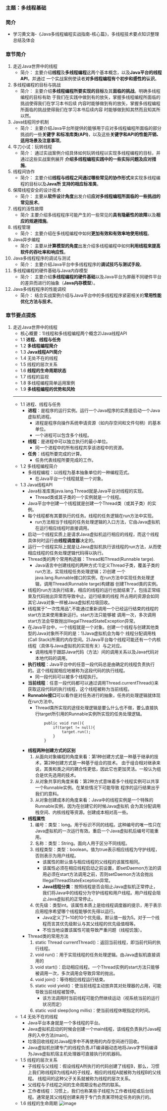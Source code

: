 ### 主题：多线程基础

### 简介
   + 学习黄文海-《Java多线程编程实战指南-核心篇》，多线程技术要点知识整理总结及体会

### 章节简介
   1. 走近Java世界中的线程
        - 简介：
        主要介绍**线程**及**多线程编程**这两个基本概念，以及**Java平台的线程API**，并通过
        一个实战案例使读者**对多线程编程有个初步和感性的认识**。
   2. 多线程编程的目标与挑战
        - 简介：
        主要介绍**多线程编程所要实现的目标**及其**面临的挑战**。明确多线程编程的目标有助
        于我们在实践中做到有的放矢，掌握多线程编程所面临的挑战使得我们在学习本书后续
        内容时能够做到有的放矢，掌握多线程编程所面临的挑战使得我们在学习本书后续内容
        时能够做到知其然而且知其所以然。
   3. Java线程同步机制
        - 简介：
        主要介绍Java平台所提供的能够用于应对多线程编程所面临的部分挑战的一些**关键字
        和标准库类(API)**，以及这些**关键字和API的性能开销、适用场景及注意事项**。
   4. 牛刀小试：玩转线程
        - 简介：
        通过实战案例介绍具体如何玩转线程以实现多线程编程的目标，并通过这些实战案例展开
        **介绍多线程编程实践中的一些实际问题及应对措施**。
   5. 线程间协作
        - 简介：
        主要介绍**线程与线程之间通过哪些常见的协作形式**来实现多线程编程的目标以及**Java所
        支持的相应标准类**。
   6. 保障线程安全的设计技术
        - 简介：
        主要从**软件设计角度**出发介绍**应对多线程编程所面临的一些挑战的常见技术**。
   7. 线程的活性故障
        - 简介
        主要介绍多线程程序可能产生的一些常见的**具有隐蔽性的故障**以及**相应的规避措施**。
   8. 线程管理
        - 简介：
        主要介绍在多线程编程中如何**更加有效和有效率地使用线程**。
   9. Java异步编程
        - 简介：
        主要从**计算模型的角度**出发介绍多线程编程中如何**利用线程来提高软件的吞吐率和响应性**。
   10. Java多线程程序的调试与测试
        - 简介：
        主要介绍Java平台中多线程程序的**调试技巧与测试手段**。
   11. 多线程编程的硬件基础与Java内存模型
        - 简介：
        主要介绍**多线程编程的硬件基础**以及Java平台为屏蔽不同硬件平台的差异而进行的抽象（**Java内存模型**）。
   12. Java多线程程序的性能调校
        - 简介：
        结合实战案例介绍与Java平台中的多线程程序紧密相关的**常用性能优化方法与技术**。
        
### 章节要点提炼
   1. 走近Java世界中的线程
        - 核心概要：1)线程和多线程编程两个概念2)Java线程API
        - 1.1 **进程、线程与任务**
        - 1.2 **多线程编程简介**
        - 1.3 **Java线程API简介**
        - 1.4 无处不在的线程
        - 1.5 线程的层次关系
        - 1.6 **线程的生命周期状态**
        - 1.7 线程的监视
        - 1.8 多线程编程简单运用案例
        - 1.9 **多线程编程的优势和风险**
        ---
        - 1.1 进程、线程与任务
            - **进程**：是程序的运行实例。运行一个Java程序的实质是启动一个Java虚拟机进程。
                - 进程是程序向操作系统申请资源（如内存空间和文件句柄）的基本单位。
                - 一个进程可以包含多个线程。
            - **线程**：是进程中可以独立执行的最小单位。
                - 同一个进程中的所有线程共享该进程中的资源。
            - **任务**：线程所要完成的计算。
                - 任务代表线程所要完成的工作。
        - 1.2 多线程编程简介
            - 多线程编程：以线程为基本抽象单位的一种编程范式。
                - 在Java平台一个线程就是一个对象。
        - 1.3 Java线程API
            - Java标准库类java.lang.Thread就是Java平台对线程的实现。
                - Thread类或其子类的一个实例就是一个线程。
            - Java平台中创建一个线程就是创建一个Thread类（或其子类）的实例。
            - 每个线程都有其要执行的任务。线程的任务逻辑在run方法中实现。
                - run方法相当于线程的任务处理逻辑的入口方法，它由Java虚拟机在运行相应线程时直接调用。
            - 启动一个线程实质上是请求Java虚拟机运行相应的线程，而这个线程具体何时运行由**线程调度器**决定的。
            - 运行一个线程实际上就是让Java虚拟机执行该线程的run方法，从而使相应线程的任务处理逻辑代码得以执行。
            - Thread类的两个常用构造器：Thread和Thread(Runnable targe).
                - Java语言中创建线程的两种方式:1)定义Thread子类，覆盖子类的run方法，实现线程任务处理逻辑；2)创建
                一个java.lang.Runnable接口的实例，在run方法中实现任务处理逻辑，调用Thread(Runnable targe)构建器
                创建Thread类的实例。
            - 线程的run方法执行结束，相应的线程的运行也就结束了。包括正常结束及代码抛出异常而导致中止。运行结束的线程
                所占用的资源会如同其它Java对象一样被Java虚拟机垃圾回收。
            - 线程属于"一次性用品",不能通过重新调用一个已经运行结束的线程的start方法来使用重新运行。start方法只能够被
            调用一次，多次调用start方法会导致抛出IllegalThreadStateException异常。
            - 在Java平台中，一个线程就是一个对象。创建一个线程与创建其他类型的Java对象所不同的是：1)Java虚拟机会为每个
            线程分配调用栈(Call Stack)所需的内存空间。2)Java平台每个线程可能还有一个内核线程（具体与Java虚拟机的实现有关）与之对应。
                - 调用栈用于跟踪Java代码（方法）间的调用关系以及Java代码对本地代码的调用。
            - **执行线程**：Java平台中的任意一段代码总是由确定的线程负责执行的。这个线程就相应地被称为这段代码的执行线程。
                - 同一段代码可以被多个线程执行。
            - **当前线程**：任意一段代码都可以通过调用Thread.currentThread()来获取这段代码的执行线程，这个线程被称为当前线程。
            - **Runnable接口**可以看作是对任务进行的抽象，任务的处理逻辑就体现在run方法中。
                - Thread类所实现的途径处理逻辑是要么什么也不做，要么直接执行target所引用的Runnable实例所实现的任务处理逻辑。
                    ```
                        public void run(){
                            if(target != null){
                                target.run();
                            }
                        }
                    ```
            - **线程两种创建方式的区别**
                1. 从面向对象编程的角度来看：第1种创建方式是一种基于继承的技术，第2种创建方式是一种基于组合的技术。
                 由于组合相对继承来说，其类和类之间的耦合性更低，因此它也更加灵活。一般认为组合是优先选用的技术。
                2. 从对象共享的角度来看：第2种方式意味着多个线程实例可以共享一个Runnable实例。在某些情况下可能导致
                 程序的运行结果出乎我们的意料。
                3. 从对象创建成本的角度来看：Java中的线程实例是一个特殊的Runnable实例，因为在创建它的时候Java虚拟机
                 会为其分配调用栈空间、内核线程等资源。创建成本相对高一些。
            - **线程属性**
                1. 编号：类型：long。用于标识不同的线程。这种编号的唯一性只在Java虚拟机的一次运行有效。重启一个Java虚拟机后编号可能重用。
                2. 名称：类型：String。面向人用于区分不同线程。
                3. 线程类型：类型：boolean。值为true表示相应线程为守护线程，否则表示为用户线程。
                    - 该属性的默认值与相应线程的父线程的该属性相同。
                    - 该属性必须在相应线程启动之前设置，即setDaemon方法的调用必须在start方法调用之前，否则setDaemon方法会抛出IllegalThreadStateException异常。
                    - **Java线程分类**：按照线程是否会阻止Java虚拟机正常停止，我们将Java中的线程分为守护线程和用户线程。用户线程会阻止Java虚拟机的正常停止。
                4. 优先级：类型int。该属性本质上是给线程调度器的提示，用于表示应用程序希望哪个线程能够优先得以运行。
                    - Java定义了1~10的10个优先级。默认值一般为5。对于一个线程而言其优先级默认与其父线程的优先级值相等。
                    - 不恰当地设置该属性可能导致严重问题（线程饥饿）。
            - Thread类的常用方法
                1. static Thread currentThread()：返回当前线程，即当前代码的执行线程。
                2. void run()：用于实现线程的任务处理逻辑。由Java虚拟机直接调用的
                3. void start()：启动相应线程。一个Thread实例的start方法只能够被调用一次，多次调用会导致异常的抛出。
                4. void join()：等待相应线程运行结束。
                5. static void yield()：使当前线程主动放弃其对处理器的占用，可能导致当前线程被暂停。
                    - 该方法调用时当前线程可能仍然继续运动（视系统当前的运行状况而定）
                6. static void sleep(long millis)：使当前线程休眠指定的时间。
        - 1.4 无处不在的线程 
            - Java平台本身就是一个多线程的平台。
            - Java虚拟机启动的时候会创建一个main线程，该线程负责执行Java程序的入中方法(main)。
            - 垃圾回收线程对Java程序中不再使用的内存空间进行回收。
            - Java虚拟机创建专门的线程负责JIT编译器动态地将Java字节码编译为Java虚拟机宿主机处理器可直接执行的机器码。
        - 1.5 线程的层次关系
            - 子线程与父线程：假设线程A所执行的代码创建了线程B，那么，习惯上我们称线程B为线程A的子线程，相应的线程A就被称为线程B的父线程。
            线程间的这种父子关系就被称为线程的层次关系。
            - 父线程与子线程之间的生命周期没有必然的联系。
            - 工作者线程：习惯上，我们也称某些子线程为工作者线程或后台线程。通常是其父线程创建来用于专门负责某项特定任务的执行的。
        - 1.6 线程的生命周期
            ![image](https://github.com/chentian114/hello-world/tree/master/thread-demo1/images/1-ThreadLifecycle.png?raw=true)